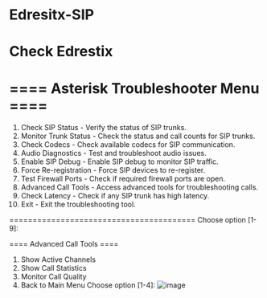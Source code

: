 # Edresitx-SIP
Check
                     Edrestix
========================================
==== Asterisk Troubleshooter Menu ====
========================================

1. Check SIP Status - Verify the status of SIP trunks.
2. Monitor Trunk Status - Check the status and call counts for SIP trunks.
3. Check Codecs - Check available codecs for SIP communication.
4. Audio Diagnostics - Test and troubleshoot audio issues.
5. Enable SIP Debug - Enable SIP debug to monitor SIP traffic.
6. Force Re-registration - Force SIP devices to re-register.
7. Test Firewall Ports - Check if required firewall ports are open.
8. Advanced Call Tools - Access advanced tools for troubleshooting calls.
9. Check Latency - Check if any SIP trunk has high latency.
10. Exit - Exit the troubleshooting tool.

========================================
Choose option [1-9]:

==== Advanced Call Tools ====
1. Show Active Channels
2. Show Call Statistics
3. Monitor Call Quality
4. Back to Main Menu
Choose option [1-4]:
![image](https://github.com/user-attachments/assets/8a3b3e1f-df31-4dac-b49a-28746124e2b7)


